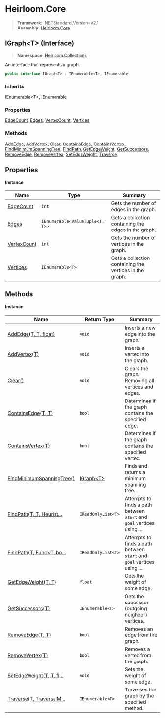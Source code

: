 # Heirloom.Core

> **Framework**: .NETStandard,Version=v2.1  
> **Assembly**: [Heirloom.Core][0]

## IGraph\<T> (Interface)

> **Namespace**: [Heirloom.Collections][0]

An interface that represents a graph.

```cs
public interface IGraph<T> : IEnumerable<T>, IEnumerable
```

### Inherits

IEnumerable\<T>, IEnumerable

### Properties

[EdgeCount][1], [Edges][2], [VertexCount][3], [Vertices][4]

### Methods

[AddEdge][5], [AddVertex][6], [Clear][7], [ContainsEdge][8], [ContainsVertex][9], [FindMinimumSpanningTree][10], [FindPath][11], [GetEdgeWeight][12], [GetSuccessors][13], [RemoveEdge][14], [RemoveVertex][15], [SetEdgeWeight][16], [Traverse][17]

## Properties

#### Instance

| Name             | Type                            | Summary                                                 |
|------------------|---------------------------------|---------------------------------------------------------|
| [EdgeCount][1]   | `int`                           | Gets the number of edges in the graph.                  |
| [Edges][2]       | `IEnumerable<ValueTuple<T, T>>` | Gets a collection containing the edges in the graph.    |
| [VertexCount][3] | `int`                           | Gets the number of vertices in the graph.               |
| [Vertices][4]    | `IEnumerable<T>`                | Gets a collection containing the vertices in the graph. |

## Methods

#### Instance

| Name                            | Return Type        | Summary                                                                |
|---------------------------------|--------------------|------------------------------------------------------------------------|
| [AddEdge(T, T, float)][5]       | `void`             | Inserts a new edge into the graph.                                     |
| [AddVertex(T)][6]               | `void`             | Inserts a vertex into the graph.                                       |
| [Clear()][7]                    | `void`             | Clears the graph. Removing all vertices and edges.                     |
| [ContainsEdge(T, T)][8]         | `bool`             | Determines if the graph contains the specified edge.                   |
| [ContainsVertex(T)][9]          | `bool`             | Determines if the graph contains the specified vertex.                 |
| [FindMinimumSpanningTree()][10] | [IGraph\<T>][18]   | Finds and returns a minimum spanning tree.                             |
| [FindPath(T, T, Heurist...][11] | `IReadOnlyList<T>` | Attempts to finds a path between `start` and `goal` vertices using ... |
| [FindPath(T, Func<T, bo...][11] | `IReadOnlyList<T>` | Attempts to finds a path between `start` and `goal` vertices using ... |
| [GetEdgeWeight(T, T)][12]       | `float`            | Gets the weight of some edge.                                          |
| [GetSuccessors(T)][13]          | `IEnumerable<T>`   | Gets the successor (outgoing neighbor) vertices.                       |
| [RemoveEdge(T, T)][14]          | `bool`             | Removes an edge from the graph.                                        |
| [RemoveVertex(T)][15]           | `bool`             | Removes a vertex from the graph.                                       |
| [SetEdgeWeight(T, T, fl...][16] | `void`             | Sets the weight of some edge.                                          |
| [Traverse(T, TraversalM...][17] | `IEnumerable<T>`   | Traverses the graph by the specified method.                           |

[0]: ../../Heirloom.Core.md
[1]: IGraph[T]/EdgeCount.md
[2]: IGraph[T]/Edges.md
[3]: IGraph[T]/VertexCount.md
[4]: IGraph[T]/Vertices.md
[5]: IGraph[T]/AddEdge.md
[6]: IGraph[T]/AddVertex.md
[7]: IGraph[T]/Clear.md
[8]: IGraph[T]/ContainsEdge.md
[9]: IGraph[T]/ContainsVertex.md
[10]: IGraph[T]/FindMinimumSpanningTree.md
[11]: IGraph[T]/FindPath.md
[12]: IGraph[T]/GetEdgeWeight.md
[13]: IGraph[T]/GetSuccessors.md
[14]: IGraph[T]/RemoveEdge.md
[15]: IGraph[T]/RemoveVertex.md
[16]: IGraph[T]/SetEdgeWeight.md
[17]: IGraph[T]/Traverse.md
[18]: IGraph[T].md
